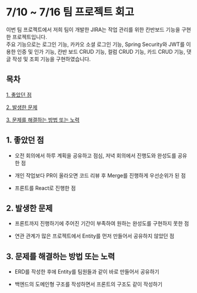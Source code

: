 # 7/10 ~ 7/16 팀 프로젝트 회고

이번 팀 프로젝트에서 저희 팀이 개발한 JIRA는 작업 관리를 위한 칸반보드 기능을 구현한 프로젝트입니다.<br>
주요 기능으로는 로그인 기능, 카카오 소셜 로그인 기능, Spring Security와 JWT를 이용한 인증 및 인가 기능, 칸반 보드 CRUD 기능, 컬럼 CRUD 기능, 카드 CRUD 기능, 댓글 작성 및 조회 기능을 구현하였습니다.

## 목차

[1. 좋았던 점](#1-좋았던-점)

[2. 발생한 문제](#2-발생한-문제)

[3. 문제를 해결하는 방법 또는 노력](#3-문제를-해결하는-방법-또는-노력)

## 1. 좋았던 점

- 오전 회의에서 하루 계획을 공유하고 점심, 저녁 회의에서 진행도와 완성도를 공유한 점

- 개인 작업보다 PR이 올라오면 코드 리뷰 후 Merge를 진행하게 우선순위가 된 점

- 프론트를 React로 진행한 점

## 2. 발생한 문제

- 프론트까지 진행하기에 주어진 기간이 부족하여 원하는 완성도를 구현하지 못한 점

- 연관 관계가 많은 프로젝트에서 Entity를 먼저 만들어서 공유하지 않았던 점

## 3. 문제를 해결하는 방법 또는 노력

- ERD를 작성한 후에 Entity를 팀원들과 같이 바로 만들어서 공유하기

- 백엔드의 도메인형 구조를 작성하면서 프론트의 구조도 같이 작성하기